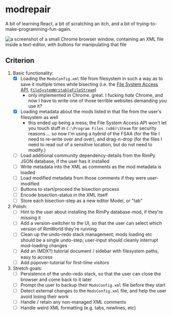 modrepair
=========

A bit of learning React, a bit of scratching an itch, and a bit of trying-to-make-programming-fun-again.

![a screenshot of a small Chrome browser window, containing an XML file inside a text-editor, with buttons for manipulating that file](https://user-images.githubusercontent.com/200/210870348-efab4b3e-2d77-4b04-a99f-850cde617063.png)

Criterion
---------

1. Basic functionality:
    - [x] Loading the `ModsConfig.xml` file from filesystem in such a way as to save it multiple times while bisecting (i.e. the [File System Access API][], [`FileSystemWritableFileStream`][])
       - only implemented in Chrome. great. I fucking _hate_ Chrome, and now I have to write one of those terrible websites demanding you use it?
    - [x] Loading metadata about the mods listed in that file from the user's filesystem as well
       - this ended up being a mess; the File System Access API won't let you touch stuff in `C:\Program Files (x86)\Steam` for security reasons ... so now I'm using a _hybrid_ of the FSAA (for the file I need to re-write over and over), and drag-n-drop (for the files I need to read out of a sensitive location, but do not need to modify.)
    - [ ] Load additional community dependency-details from the RimPy JSON database, if the user has it installed
    - [ ] Write metadata into the XML as comments as the mod metadata is loaded
    - [ ] Load modified metadata from those comments if they were user-modified
    - [ ] Buttons to start/proceed the bisection process
    - [ ] Encode bisection-status in the XML itself
    - [ ] Store each bisection-step as a new editor Model, or "tab"

2. Polish:
    - [ ] Hint to the user about installing the RimPy database-mod, if they're missing it
    - [ ] Add a version-switcher to the UI, so that the user can select which version of RimWorld they're running
    - [ ] Clean up the undo-redo stack management; mods loading etc should be a single undo-step; user-input should cleanly interrupt mod-loading changes
    - [ ] Add an (MDX?) tutorial document / sidebar with filesystem paths, easy to access
    - [ ] Add popover-tutorial for first-time visitors

3. Stretch goals:
    - [ ] Persistence of the undo-redo stack, so that the user can close the browser and come back to it later
    - [ ] Prompt the user to backup their `ModsConfig.xml` file before they start
    - [ ] Detect external changes to the `ModsConfig.xml` file, and help the user avoid losing their work
    - [ ] Handle / retain any non-managed XML comments
    - [ ] Handle weird XML formatting (e.g. tabs, newlines, etc)

   [File System Access API]: <https://web.dev/file-system-access>
   [`FileSystemWritableFileStream`]: <http://mdn.io/FileSystemWritableFileStream>
